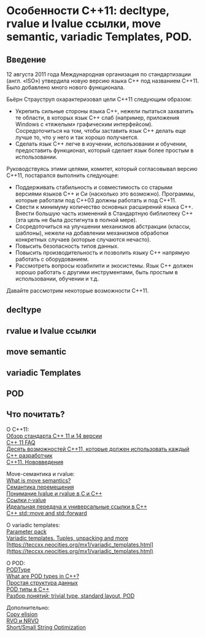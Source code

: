 # Особенности C++11: decltype, rvalue и lvalue ссылки, move semantic, variadic Templates, POD.
## Введение
12 августа 2011 года Международная организация по стандартизации (англ. «ISO») утвердила новую версию языка C++ под названием C++11. Было добавлено много нового функционала.  

Бьёрн Страуструп охарактеризовал цели C++11 следующим образом:  
 * Укрепить сильные стороны языка C++, нежели пытаться захватить те области, в которых язык С++ слаб (например, приложения Windows с «тяжелым» графическим интерфейсом). Сосредоточиться на том, чтобы заставить язык С++ делать еще лучше то, что у него и так хорошо получается.  
 * Сделать язык C++ легче в изучении, использовании и обучении, предоставить функционал, который сделает язык более простым в использовании.  

Руководствуясь этими целями, комитет, который согласовывал версию С++11, постарался выполнить следующее:  
 * Поддерживать стабильность и совместимость со старыми версиями языков C++ и Cи (насколько это возможно). Программы, которые работали под C++03 должны работать и под C++11.  
 * Свести к минимуму количество основных расширений языка С++. Внести большую часть изменений в Стандартную библиотеку С++ (эта цель не была достигнута в полной мере).  
 * Сосредоточиться на улучшении механизмов абстракции (классы, шаблоны), нежели на добавлении механизмов обработки конкретных случаев (которые случаются нечасто).  
 * Повысить безопасность типов данных.  
 * Повысить производительность и позволить языку C++ напрямую работать с оборудованием.  
 * Рассмотреть вопросы юзабилити и экосистемы. Язык C++ должен хорошо работать с другими инструментами, быть простым в использовании, обучении и т.д.  

Давайте рассмотрим некоторые возможности С++11.

## decltype


## rvalue и lvalue ссылки


## move semantic


## variadic Templates


## POD


## Что почитать?
О C++11:  
[Обзор стандарта С++ 11 и 14 версии](https://glebradchenko.susu.ru/courses/bachelor/oop/2014/SUSU_OOP_Rep_3_Cpp11.pdf)  
[C++ 11 FAQ](http://sergeyteplyakov.blogspot.com/2012/05/c-11-faq.html)  
[Десять возможностей C++11, которые должен использовать каждый C++ разработчик](https://habr.com/ru/post/182920/)  
[C++11. Нововведения](https://ravesli.com/c-11-novovvedeniya/)  

Move-семантика и rvalue:  
[What is move semantics?](https://stackoverflow.com/questions/3106110/what-is-move-semantics)  
[Семантика перемещения](https://ru.wikipedia.org/wiki/Семантика_перемещения)  
[Понимание lvalue и rvalue в C и С++](https://habr.com/ru/post/348198/)  
[Ссылки r-value](https://ravesli.com/urok-190-ssylki-r-value/)  
[Идеальная передача и универсальные ссылки в C++](https://habr.com/ru/post/242639/)  
[C++ std::move and std::forward](https://bajamircea.github.io/coding/cpp/2016/04/07/move-forward.html)  

О variadic templates:  
[Parameter pack](https://en.cppreference.com/w/cpp/language/parameter_pack)  
[Variadic templates. Tuples, unpacking and more](https://habr.com/ru/post/228031/)  
[https://teccxx.neocities.org/mx1/variadic_templates.html](https://teccxx.neocities.org/mx1/variadic_templates.html)  

О POD:  
[PODType](https://en.cppreference.com/w/cpp/named_req/PODType)  
[What are POD types in C++?](https://stackoverflow.com/questions/146452/what-are-pod-types-in-c)  
[Простая структура данных](https://ru.wikipedia.org/wiki/Простая_структура_данных)  
[POD типы в C++ ](http://itw66.ru/blog/c_plus_plus/470.html)  
[Разбор понятий: trivial type, standard layout, POD](https://habr.com/ru/post/532972/)  

Дополнительно:  
[Copy elision](https://en.cppreference.com/w/cpp/language/copy_elision)  
[RVO и NRVO](http://alenacpp.blogspot.com/2008/02/rvo-nrvo.html)  
[Short/Small String Optimization](https://stackoverflow.com/questions/10315041/meaning-of-acronym-sso-in-the-context-of-stdstring/10319672#10319672)  
